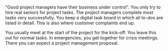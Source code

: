 &quot;Good project managers have their business under control&quot;. You only try to hire real seniors for project tasks. The project managers complete most tasks very successfully.
You keep a digital task board in which all to-dos are listed in detail. This is also where customer complaints end up.

You usually meet at the start of the project for the kick-off. You leave this out for normal tasks. In emergencies, you get together for crisis meetings. There you can expect a project management proposal.
